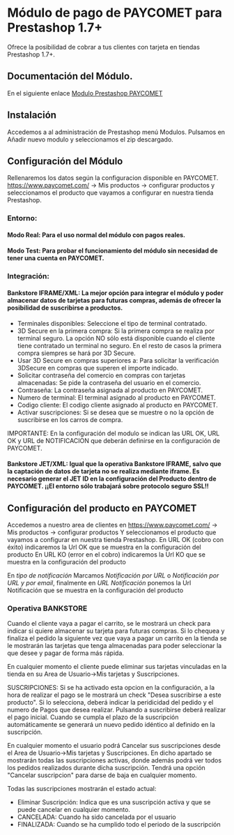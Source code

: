 # Módulo de pago de PAYCOMET para Prestashop 1.7+


Ofrece la posibilidad de cobrar a tus clientes con tarjeta en tiendas Prestashop 1.7+.

## Documentación del Módulo.

En el siguiente enlace [Modulo Prestashop PAYCOMET](https://docs.paycomet.com/es/modulos-de-pago/prestashop17)


## Instalación

Accedemos a al administración de Prestashop menú Modulos.
Pulsamos en Añadir nuevo modulo y seleccionamos el zip descargado.

## Configuración del Módulo

Rellenaremos los datos según la configuracion disponible en PAYCOMET. https://www.paycomet.com/ → Mis productos → configurar productos y seleccionamos el producto que vayamos a configurar en nuestra tienda Prestashop.


### Entorno: 

#### Modo Real: Para el uso normal del módulo con pagos reales.
#### Modo Test: Para probar el funcionamiento del módulo sin necesidad de tener una cuenta en PAYCOMET.

### Integración: 

#### Bankstore IFRAME/XML: La mejor opción para integrar el módulo y poder almacenar datos de tarjetas para futuras compras, además de ofrecer la posibilidad de suscribirse a productos.

- Terminales disponibles: Seleccione el tipo de terminal contratado.
- 3D Secure en la primera compra: Si la primera compra se realiza por terminal seguro. La opción NO sólo está disponible cuando el cliente tiene contratado un terminal no seguro. En el resto de casos la primera compra siempres se hará por 3D Secure.
- Usar 3D Secure en compras superiores a: Para solicitar la verificación 3DSecure en compras que superen el importe indicado.
- Solicitar contraseña del comercio en compras con tarjetas almacenadas: Se pide la contraseña del usuario en el comercio.
- Contraseña: La contraseña asignada al producto en PAYCOMET.
- Numero de terminal: El terminal asignado al producto en PAYCOMET.
- Codigo cliente: El codigo cliente asignado al producto en PAYCOMET.
- Activar suscripciones: Si se desea que se muestre o no la opción de suscribirse en los carros de compra.

IMPORTANTE: En la configuración del modulo se indican las URL OK, URL OK y URL de NOTIFICACION que deberán definirse en la configuración de PAYCOMET.

#### Bankstore JET/XML: Igual que la operativa Bankstore IFRAME, salvo que la captación de datos de tarjeta no se realiza mediante iframe. Es necesario generar el JET ID en la configuración del Producto dentro de PAYCOMET. ¡¡El entorno sólo trabajará sobre protocolo seguro SSL!!


## Configuración del producto en PAYCOMET

Accedemos a nuestro area de clientes en https://www.paycomet.com/ → Mis productos → configurar productos Y seleccionamos el producto que vayamos a configurar en nuestra tienda Prestashop.
En URL OK (cobro con éxito) indicaremos la Url OK que se muestra en la configuración del producto
En URL KO (error en el cobro) indicaremos la Url KO que se muestra en la configuración del producto

En _tipo de notificación_ Marcamos _Notificación por URL_ o _Notificación por URL y por email_, finalmente en _URL Notificación_ ponemos la Url Notificación que se muestra en la configuración del producto


### Operativa BANKSTORE

Cuando el cliente vaya a pagar el carrito, se le mostrará un check para indicar si quiere almacenar su tarjeta para futuras compras. Si lo chequea y finaliza el pedido la siguiente vez que vaya a pagar un carrito en la tienda se le mostrarán las tarjetas que tenga almacenadas para poder seleccionar la que desee y pagar de forma más rápida.

En cualquier momento el cliente puede eliminar sus tarjetas vinculadas en la tienda en su Area de Usuario->Mis tarjetas y Suscripciones.

SUSCRIPCIONES: Si se ha activado esta opcion en la configuración, a la hora de realizar el pago se le mostrará un check "Desea suscribirse a este producto". Si lo selecciona, deberá indicar la peridicidad del pedido y el numero de Pagos que desea realizar. Pulsando a suscribirse deberá realizar el pago inicial. Cuando se cumpla el plazo de la suscripción automáticamente se generará un nuevo pedido idéntico al definido en la suscripción.

En cualquier momento el usuario podrá Cancelar sus suscripciones desde el Area de Usuario->Mis tarjetas y Suscripciones. En dicho apartado se mostrarán todas las suscripciones activas, donde además podrá ver todos los pedidos realizados durante dicha suscripción. Tendrá una opción "Cancelar suscripcion" para darse de baja en cualquier momento.

Todas las suscripciones mostrarán el estado actual:

- Eliminar Suscripción: Indica que es una suscripción activa y que se puede cancelar en cualquier momento.
- CANCELADA: Cuando ha sido cancelada por el usuario
- FINALIZADA: Cuando se ha cumplido todo el periodo de la suscripción

